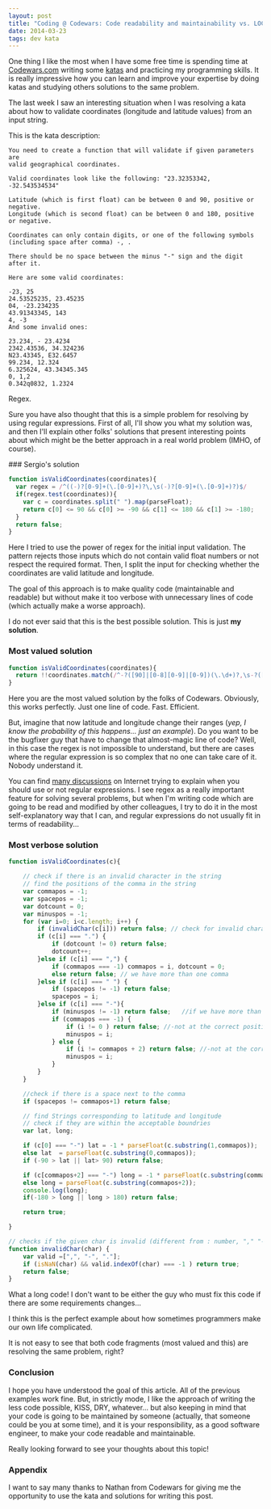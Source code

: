 ```yaml
---
layout: post
title: "Coding @ Codewars: Code readability and maintainability vs. LOC"
date: 2014-03-23
tags: dev kata
---
```


One thing I like the most when I have some free time is spending time at [Codewars.com](http://www.codewars.com/) writing some [katas](http://en.wikipedia.org/wiki/Kata_\(programming\)) and practicing my programming skills. It is really impressive how you can learn and improve your expertise by doing katas and studying others solutions to the same problem.

The last week I saw an interesting situation when I was resolving a kata about how to validate coordinates (longitude and latitude values) from an input string.

This is the kata description:

````
You need to create a function that will validate if given parameters are
valid geographical coordinates.

Valid coordinates look like the following: "23.32353342, -32.543534534"

Latitude (which is first float) can be between 0 and 90, positive or negative.
Longitude (which is second float) can be between 0 and 180, positive or negative.

Coordinates can only contain digits, or one of the following symbols
(including space after comma) -, .

There should be no space between the minus "-" sign and the digit after it.

Here are some valid coordinates:

-23, 25
24.53525235, 23.45235
04, -23.234235
43.91343345, 143
4, -3
And some invalid ones:

23.234, - 23.4234
2342.43536, 34.324236
N23.43345, E32.6457
99.234, 12.324
6.325624, 43.34345.345
0, 1,2
0.342q0832, 1.2324
````

Regex.

Sure you have also thought that this is a simple problem for resolving by using regular expressions. First of all, I'll show you what my solution was, and then I'll explain other folks' solutions that present interesting points about which might be the better approach in a real world problem (IMHO, of course).

### Sergio's solution

````javascript
function isValidCoordinates(coordinates){
  var regex = /^((-)?[0-9]+(\.[0-9]+)?\,\s(-)?[0-9]+(\.[0-9]+)?)$/
  if(regex.test(coordinates)){
    var c = coordinates.split(" ").map(parseFloat);
    return c[0] <= 90 && c[0] >= -90 && c[1] <= 180 && c[1] >= -180;
  }
  return false;
}
````

Here I tried to use the power of regex for the initial input validation. The pattern rejects those inputs which do not contain valid float numbers or not respect the required format. Then, I split the input for checking whether the coordinates are valid latitude and longitude.

The goal of this approach is to make quality code (maintainable and readable) but without make it too verbose with unnecessary lines of code (which actually make a worse approach).

<div class="info">
<p>I do not ever said that this is the best possible solution. This is just <strong>my solution</strong>.</p>
</div>

### Most valued solution

````javascript
function isValidCoordinates(coordinates){
  return !!coordinates.match(/^-?([90]|[0-8][0-9]|[0-9])(\.\d+)?,\s-?([180]|[1][0-7][0-9]|\d{1,2})(\.\d+)?$/);
}
````

Here you are the most valued solution by the folks of Codewars. Obviously, this works perfectly. Just one line of code. Fast. Efficient.

But, imagine that now latitude and longitude change their ranges (*yep, I know the probability of this happens... just an example*). Do you want to be the bugfixer guy that have to change that almost-magic line of code? Well, in this case the regex is not impossible to understand, but there are cases where the regular expression is so complex that no one can take care of it. Nobody understand it.

You can find [many discussions](http://programmers.stackexchange.com/a/113243) on Internet trying to explain when you should use or not regular expressions. I see regex as a really important feature for solving several problems, but when I'm writing code which are going to be read and modified by other colleagues, I try to do it in the most self-explanatory way that I can, and regular expressions do not usually fit in terms of readability...


### Most verbose solution

````javascript
function isValidCoordinates(c){

    // check if there is an invalid character in the string
    // find the positions of the comma in the string
    var commapos = -1;
    var spacepos = -1;
    var dotcount = 0;
    var minuspos = -1;
    for (var i=0; i<c.length; i++) {
        if (invalidChar(c[i])) return false; // check for invalid characters
        if (c[i] === ".") {
            if (dotcount != 0) return false;
            dotcount++;
        }else if (c[i] === ",") {
            if (commapos === -1) commapos = i, dotcount = 0;
            else return false; // we have more than one comma
        }else if (c[i] === " ") {
            if (spacepos != -1) return false;
            spacepos = i;
        }else if (c[i] === "-"){
            if (minuspos != -1) return false;   //if we have more than one - in one of the numbers
            if (commapos === -1) {
                if (i != 0 ) return false; //-not at the correct position
                minuspos = i;
            } else {
                if (i != commapos + 2) return false; //-not at the correct position
                minuspos = i;
            }
        }
    }

    //check if there is a space next to the comma
    if (spacepos != commapos+1) return false;

    // find Strings corresponding to latitude and longitude
    // check if they are within the acceptable boundries
    var lat, long;

    if (c[0] === "-") lat = -1 * parseFloat(c.substring(1,commapos));
    else lat  = parseFloat(c.substring(0,commapos));
    if (-90 > lat || lat> 90) return false;

    if (c[commapos+2] === "-") long = -1 * parseFloat(c.substring(commapos+3));
    else long = parseFloat(c.substring(commapos+2));
    console.log(long);
    if(-180 > long || long > 180) return false;

    return true;

}

// checks if the given char is invalid (different from : number, "," "-", ".")
function invalidChar(char) {
    var valid =[",", "-", "."];
    if (isNaN(char) && valid.indexOf(char) === -1 ) return true;
    return false;
}
````

What a long code! I don't want to be either the guy who must fix this code if there are some requirements changes...

I think this is the perfect example about how sometimes programmers make our own life complicated.

It is not easy to see that both code fragments (most valued and this) are resolving the same problem, right?

### Conclusion

I hope you have understood the goal of this article. All of the previous examples work fine. But, in strictly mode, I like the approach of writing the less code possible, KISS, DRY, whatever... but also keeping in mind that your code is going to be maintained by someone (actually, that someone could be you at some time), and it is your responsibility, as a good software engineer, to make your code readable and maintainable.

Really looking forward to see your thoughts about this topic!

### Appendix

I want to say many thanks to Nathan from Codewars for giving me the opportunity to use the kata and solutions for writing this post.
